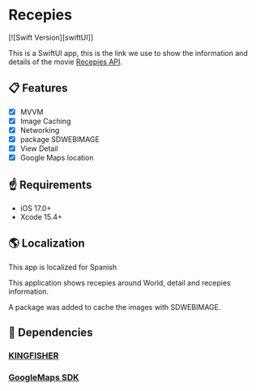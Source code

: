 # Recepies

[![Swift Version][swiftUI]]

This is a SwiftUI app, this is the link we use to show the information and details of the movie [Recepies API](https://demo6761243.mockable.io/world-recepies).

## 📋 Features

- [x] MVVM
- [x] Image Caching
- [x] Networking
- [x] package SDWEBIMAGE
- [x] View Detail
- [x] Google Maps location

## ☝️ Requirements

- iOS 17.0+
- Xcode 15.4+

## 🌎 Localization
This app is localized for Spanish

This application shows recepies around World, detail and recepies information.

A package was added to cache the images with SDWEBIMAGE.
## 🤝 Dependencies

### [KINGFISHER](https://github.com/SDWebImage/SDWebImageSwiftUI)
### [GoogleMaps SDK](https://github.com/googlemaps/ios-maps-sdk)
